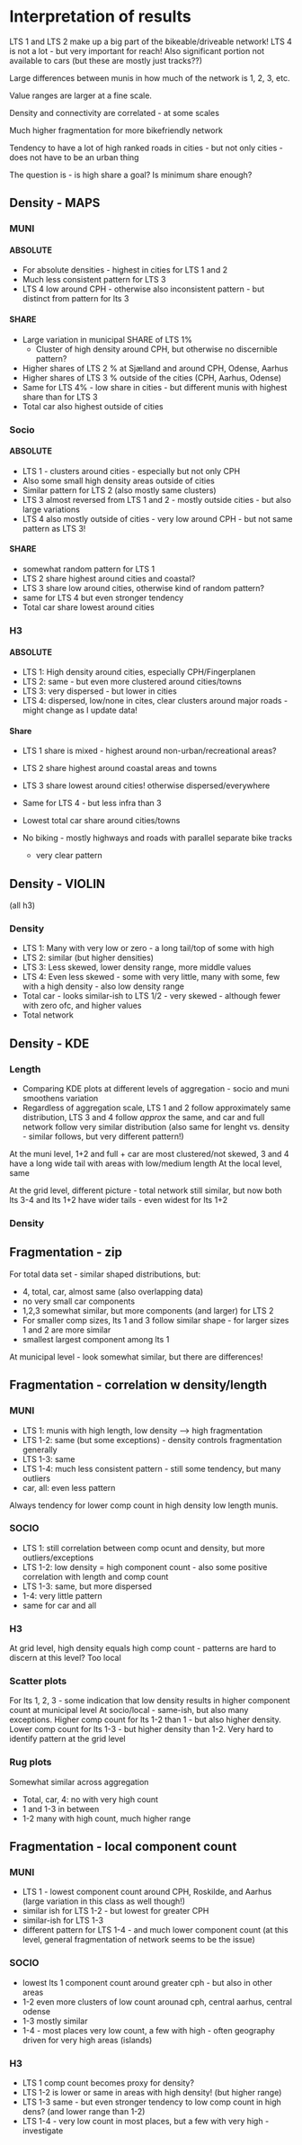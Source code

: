 # Interpretation of results

LTS 1 and LTS 2 make up a big part of the bikeable/driveable network!
LTS 4 is not a lot - but very important for reach!
Also significant portion not available to cars (but these are mostly just tracks??)

Large differences between munis in how much of the network is 1, 2, 3, etc.

Value ranges are larger at a fine scale.

Density and connectivity are correlated - at some scales

Much higher fragmentation for more bikefriendly network

Tendency to have a lot of high ranked roads in cities - but not only cities - does not have to be an urban thing

The question is - is high share a goal? Is minimum share enough?

## Density - MAPS

### MUNI

#### ABSOLUTE

- For absolute densities - highest in cities for LTS 1 and 2
- Much less consistent pattern for LTS 3
- LTS 4 low around CPH - otherwise also inconsistent pattern - but distinct from pattern for lts 3

#### SHARE

- Large variation in municipal SHARE of LTS 1%
    - Cluster of high density around CPH, but otherwise no discernible pattern?
- Higher shares of LTS 2 % at Sjælland and around CPH, Odense, Aarhus
- Higher shares of LTS 3 % outside of the cities (CPH, Aarhus, Odense)
- Same for LTS 4% - low share in cities - but different munis with highest share than for LTS 3
- Total car also highest outside of cities

### Socio

#### ABSOLUTE

- LTS 1 - clusters around cities - especially but not only CPH
- Also some small high density areas outside of cities
- Similar pattern for LTS 2 (also mostly same clusters)
- LTS 3 almost reversed from LTS 1 and 2 - mostly outside cities - but also large variations
- LTS 4 also mostly outside of cities - very low around CPH - but not same pattern as LTS 3!

#### SHARE 

- somewhat random pattern for LTS 1
- LTS 2 share highest around cities and coastal?
- LTS 3 share low around cities, otherwise kind of random pattern?
- same for LTS 4 but even stronger tendency
- Total car share lowest around cities

### H3

#### ABSOLUTE

- LTS 1: High density around cities, especially CPH/Fingerplanen
- LTS 2: same - but even more clustered around cities/towns
- LTS 3: very dispersed - but lower in cities
- LTS 4: dispersed, low/none in cites, clear clusters around major roads - might change as I update data!

#### Share

- LTS 1 share is mixed - highest around non-urban/recreational areas?
- LTS 2 share highest around coastal areas and towns
- LTS 3 share lowest around cities! otherwise dispersed/everywhere
- Same for LTS 4 - but less infra than 3
- Lowest total car share around cities/towns

- No biking - mostly highways and roads with parallel separate bike tracks
    - very clear pattern


## Density - VIOLIN

(all h3)

### Density

- LTS 1: Many with very low or zero - a long tail/top of some with high
- LTS 2: similar (but higher densities)
- LTS 3: Less skewed, lower density range, more middle values
- LTS 4: Even less skewed - some with very little, many with some, few with a high density - also low density range
- Total car - looks similar-ish to LTS 1/2 - very skewed - although fewer with zero ofc, and higher values
- Total network

## Density - KDE

### Length

- Comparing KDE plots at different levels of aggregation - socio and muni smoothens variation
- Regardless of aggregation scale, LTS 1 and 2 follow approximately same distribution, LTS 3 and 4 follow *approx* the same, and car and full network follow very similar distribution (also same for lenght vs. density - similar follows, but very different pattern!)

At the muni level, 1+2 and full + car are most clustered/not skewed, 3 and 4 have a long wide tail with areas with low/medium length
At the local level, same

At the grid level, different picture - total network still similar, but now both lts 3-4 and lts 1+2 have wider tails - even widest for lts 1+2

### Density

## Fragmentation - zip

For total data set - similar shaped distributions, but:

- 4, total, car, almost same (also overlapping data)
- no very small car components
- 1,2,3 somewhat similar, but more components (and larger) for LTS 2
- For smaller comp sizes, lts 1 and 3 follow similar shape - for larger sizes 1 and 2 are more similar
- smallest largest component among lts 1

At municipal level - look somewhat similar, but there are differences!

## Fragmentation - correlation w density/length

### MUNI

- LTS 1: munis with high length, low density --> high fragmentation
- LTS 1-2: same (but some exceptions) - density controls fragmentation generally
- LTS 1-3: same
- LTS 1-4: much less consistent pattern - still some tendency, but many outliers
- car, all: even less pattern

Always tendency for lower comp count in high density low length munis.

### SOCIO

- LTS 1: still correlation between comp ocunt and density, but more outliers/exceptions
- LTS 1-2: low density = high component count - also some positive correlation with length and comp count
- LTS 1-3: same, but more dispersed
- 1-4: very little pattern
- same for car and all

### H3

At grid level, high density equals high comp count - patterns are hard to discern at this level? Too local

### Scatter plots

For lts 1, 2, 3 - some indication that low density results in higher component count at municipal level
At socio/local - same-ish, but also many exceptions. Higher comp count for lts 1-2 than 1 - but also higher density. Lower comp count for lts 1-3 - but higher density than 1-2.
Very hard to identify pattern at the grid level 

### Rug plots

Somewhat similar across aggregation

- Total, car, 4: no with very high count
- 1 and 1-3 in between
- 1-2 many with high count, much higher range

## Fragmentation - local component count

### MUNI

- LTS 1 - lowest component count around CPH, Roskilde, and Aarhus (large variation in this class as well though!)
- similar ish for LTS 1-2 - but lowest for greater CPH
- similar-ish for LTS 1-3
- different pattern for LTS 1-4 - and much lower component count (at this level, general fragmentation of network seems to be the issue)

### SOCIO

- lowest lts 1 component count around greater cph - but also in other areas
- 1-2 even more clusters of low count arounad cph, central aarhus, central odense
- 1-3 mostly similar
- 1-4 - most places very low count, a few with high - often geography driven for very high areas (islands)

### H3

- LTS 1 comp count becomes proxy for density?
- LTS 1-2 is lower or same in areas with high density! (but higher range)
- LTS 1-3 same - but even stronger tendency to low comp count in high dens? (and lower range than 1-2)
- LTS 1-4 - very low count in most places, but a few with very high - investigate
